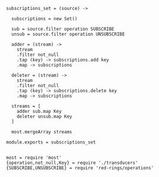     subscriptions_set = (source) ->

      subscriptions = new Set()

      sub = source.filter operation SUBSCRIBE
      unsub = source.filter operation UNSUBSCRIBE

      adder = (stream) ->
        stream
        .filter not_null
        .tap (key) -> subscriptions.add key
        .map -> subscriptions

      deleter = (stream) ->
        stream
        .filter not_null
        .tap (key) -> subscriptions.delete key
        .map -> subscriptions

      streams = [
        adder sub.map Key
        deleter unsub.map Key
      ]

      most.mergeArray streams

    module.exports = subscriptions_set


    most = require 'most'
    {operation,not_null,Key} = require './transducers'
    {SUBSCRIBE,UNSUBSCRIBE} = require 'red-rings/operations'
